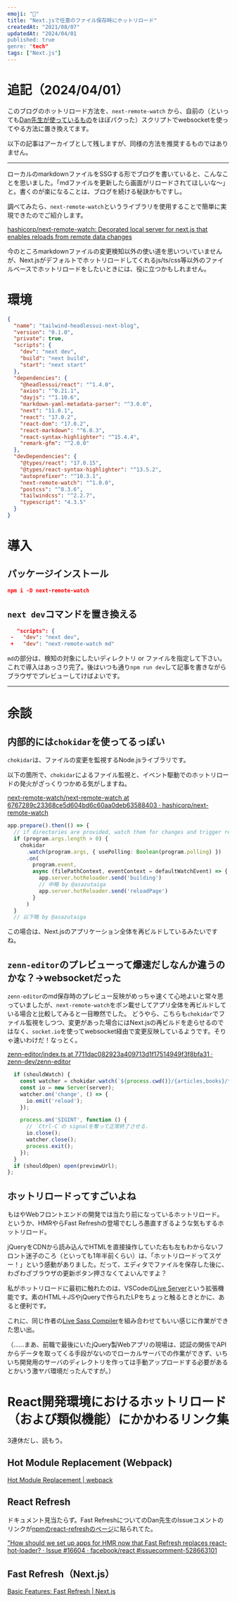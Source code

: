 ```yaml
---
emoji: "🦈"
title: "Next.jsで任意のファイル保存時にホットリロード"
createdAt: "2021/08/07"
updatedAt: "2024/04/01
published: true
genre: "tech"
tags: ["Next.js"]
---
```


# 追記（2024/04/01）

このブログのホットリロード方法を、`next-remote-watch` から、自前の（といっても[Dan先生が使っているもの](https://github.com/gaearon/overreacted.io/pull/797)をほぼパクった）スクリプトでwebsocketを使ってやる方法に置き換えてます。

以下の記事はアーカイブとして残しますが、同様の方法を推奨するものではありません。

---

ローカルのmarkdownファイルをSSGする形でブログを書いていると、こんなことを思いました。「mdファイルを更新したら画面がリロードされてほしいな～」と。書くのが楽になることは、ブログを続ける秘訣かもですし。

調べてみたら、`next-remote-watch`というライブラリを使用することで簡単に実現できたのでご紹介します。

[hashicorp/next-remote-watch: Decorated local server for next.js that enables reloads from remote data changes](https://github.com/hashicorp/next-remote-watch)

今のところmarkdownファイルの変更検知以外の使い道を思いついていませんが、Next.jsがデフォルトでホットリロードしてくれるjs/ts/css等以外のファイルベースでホットリロードをしたいときには、役に立つかもしれません。

# 環境

```json
{
  "name": "tailwind-headlessui-next-blog",
  "version": "0.1.0",
  "private": true,
  "scripts": {
    "dev": "next dev",
    "build": "next build",
    "start": "next start"
  },
  "dependencies": {
    "@headlessui/react": "^1.4.0",
    "axios": "^0.21.1",
    "dayjs": "^1.10.6",
    "markdown-yaml-metadata-parser": "^3.0.0",
    "next": "11.0.1",
    "react": "17.0.2",
    "react-dom": "17.0.2",
    "react-markdown": "^6.0.3",
    "react-syntax-highlighter": "^15.4.4",
    "remark-gfm": "^2.0.0"
  },
  "devDependencies": {
    "@types/react": "17.0.15",
    "@types/react-syntax-highlighter": "^13.5.2",
    "autoprefixer": "^10.3.1",
    "next-remote-watch": "^1.0.0",
    "postcss": "^8.3.6",
    "tailwindcss": "^2.2.7",
    "typescript": "4.3.5"
  }
}
```

# 導入

## パッケージインストール

```json
npm i -D next-remote-watch
```

## `next dev`コマンドを置き換える

```json
   "scripts": {
 -   "dev": "next dev",
 +   "dev": "next-remote-watch md"
```

`md`の部分は、検知の対象にしたいディレクトリ or ファイルを指定して下さい。
これで導入はあっさり完了。後はいつも通り`npm run dev`して記事を書きながらブラウザでプレビューしてけばよいです。

---

# 余談

## 内部的には`chokidar`を使ってるっぽい

`chokidar`は、ファイルの変更を監視するNode.jsライブラリです。

以下の箇所で、`chokidar`によるファイル監視と、イベント駆動でのホットリロードの発火がざっくりつかめる気がしますね。

[next-remote-watch/next-remote-watch at 6767289c23368ce5d604bd6c60aa0deb63588403 · hashicorp/next-remote-watch](https://github.com/hashicorp/next-remote-watch/blob/6767289c23368ce5d604bd6c60aa0deb63588403/bin/next-remote-watch#L44)

```ts
app.prepare().then(() => {
  // if directories are provided, watch them for changes and trigger reload
  if (program.args.length > 0) {
    chokidar
      .watch(program.args, { usePolling: Boolean(program.polling) })
      .on(
        program.event,
        async (filePathContext, eventContext = defaultWatchEvent) => {
          app.server.hotReloader.send('building')
          // 中略 by @asazutaiga
          app.server.hotReloader.send('reloadPage')
        }
      )
  }
  // 以下略 by @asazutaiga
```

この場合は、Next.jsのアプリケーション全体を再ビルドしているみたいですね。

## `zenn-editor`のプレビューって爆速だしなんか違うのかな？→websocketだった

`zenn-editor`のmd保存時のプレビュー反映がめっちゃ速くて心地よいと常々思っていましたが、`next-remote-watch`をポン載せしてアプリ全体を再ビルドしている場合と比較してみると一目瞭然でした。
どうやら、こちらも`chokidar`でファイル監視をしつつ、変更があった場合にはNext.jsの再ビルドを走らせるのではなく、`socket.io`を使ってwebsocket経由で変更反映しているようです。そりゃ速いわけだ！なっとく。

[zenn-editor/index.ts at 7711dac082923a409713d1f17514949f3f8bfa31 · zenn-dev/zenn-editor](https://github.com/zenn-dev/zenn-editor/blob/7711dac082923a409713d1f17514949f3f8bfa31/packages/zenn-cli/cli/preview/index.ts#L54)

```ts
  if (shouldWatch) {
    const watcher = chokidar.watch(`${process.cwd()}/{articles,books}/**/*`);
    const io = new Server(server);
    watcher.on('change', () => {
      io.emit('reload');
    });

    process.on('SIGINT', function () {
      // `Ctrl-C`の signalを奪って正常終了させる.
      io.close();
      watcher.close();
      process.exit();
    });
  }
  if (shouldOpen) open(previewUrl);
};
```

## ホットリロードってすごいよね

もはやWebフロントエンドの開発では当たり前になっているホットリロード。というか、HMRやらFast Refreshの登場でむしろ愚直すぎるような気もするホットリロード。

jQueryをCDNから読み込んでHTMLを直接操作していた右も左もわからないフロント迷子のころ（といっても1年半前くらい）は、「ホットリロードってスゲー！」という感動がありました。だって、エディタでファイルを保存した後に、わざわざブラウザの更新ボタン押さなくてよいんですよ？

私がホットリロードに最初に触れたのは、VSCodeの[Live Server](https://marketplace.visualstudio.com/items?itemName=ritwickdey.LiveServer)という拡張機能です。素のHTML＋JSやjQueryで作られたLPをちょっと触るときとかに、あると便利です。

これに、同じ作者の[Live Sass Compiler](https://marketplace.visualstudio.com/items?itemName=ritwickdey.live-sass)を組み合わせてもいい感じに作業ができた思い出。

（……まあ、前職で最後にいたjQuery製Webアプリの現場は、認証の関係でAPIからデータを取ってくる手段がないのでローカルサーバでの作業ができず、いちいち開発用のサーバのディレクトリを作っては手動アップロードする必要があるとかいう激ヤバ環境だったんですが。）

# React開発環境におけるホットリロード（および類似機能）にかかわるリンク集

3連休だし、読もう。

## Hot Module Replacement (Webpack)

[Hot Module Replacement | webpack](https://webpack.js.org/concepts/hot-module-replacement/)

## React Refresh

ドキュメント見当たらず。Fast RefreshについてのDan先生のIssueコメントのリンクが[npmのreact-refreshのページ](https://www.npmjs.com/package/react-refresh)に貼られてた。

["How should we set up apps for HMR now that Fast Refresh replaces react-hot-loader? · Issue #16604 · facebook/react #issuecomment-528663101](https://github.com/facebook/react/issues/16604#issuecomment-528663101)


## Fast Refresh（Next.js）

[Basic Features: Fast Refresh | Next.js](https://nextjs.org/docs/basic-features/fast-refresh)



